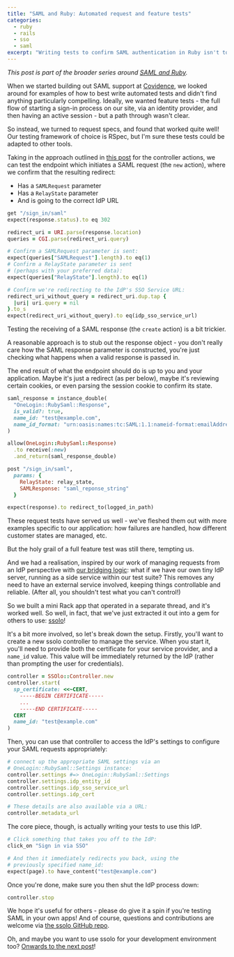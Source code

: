```yaml
---
title: "SAML and Ruby: Automated request and feature tests"
categories:
  - ruby
  - rails
  - sso
  - saml
excerpt: "Writing tests to confirm SAML authentication in Ruby isn't too daunting at a request level - but full feature tests are also possible!"
---
```


*This post is part of the broader series around [SAML and Ruby](/2025/05/11/saml-ruby-collection.html).*

When we started building out SAML support at [Covidence](https://www.covidence.org), we looked around for examples of how to best write automated tests and didn't find anything particularly compelling. Ideally, we wanted feature tests - the full flow of starting a sign-in process on our site, via an identity provider, and then having an active session - but a path through wasn't clear.

So instead, we turned to request specs, and found that worked quite well! Our testing framework of choice is RSpec, but I'm sure these tests could be adapted to other tools.

Taking in the approach outlined in [this post](/2025/05/06/saml-ruby-service-provider.html) for the controller actions, we can test the endpoint which initiates a SAML request (the <code>new</code> action), where we confirm that the resulting redirect:

* Has a `SAMLRequest` parameter
* Has a `RelayState` parameter
* And is going to the correct IdP URL

```ruby
get "/sign_in/saml"
expect(response.status).to eq 302

redirect_uri = URI.parse(response.location)
queries = CGI.parse(redirect_uri.query)

# Confirm a SAMLRequest parameter is sent:
expect(queries["SAMLRequest"].length).to eq(1)
# Confirm a RelayState parameter is sent
# (perhaps with your preferred data):
expect(queries["RelayState"].length).to eq(1)

# Confirm we're redirecting to the IdP's SSO Service URL:
redirect_uri_without_query = redirect_uri.dup.tap {
  |uri| uri.query = nil
}.to_s
expect(redirect_uri_without_query).to eq(idp_sso_service_url)
```

Testing the receiving of a SAML response (the <code>create</code> action) is a bit trickier.

A reasonable approach is to stub out the response object - you don't really care how the SAML response parameter is constructed, you're just checking what happens when a valid response is passed in.

The end result of what the endpoint should do is up to you and your application. Maybe it's just a redirect (as per below), maybe it's reviewing certain cookies, or even parsing the session cookie to confirm its state.

```ruby
saml_response = instance_double(
  "OneLogin::RubySaml::Response",
  is_valid?: true,
  name_id: "test@example.com",
  name_id_format: "urn:oasis:names:tc:SAML:1.1:nameid-format:emailAddress"
)

allow(OneLogin::RubySaml::Response)
  .to receive(:new)
  .and_return(saml_response_double)

post "/sign_in/saml",
  params: {
    RelayState: relay_state,
    SAMLResponse: "saml_reponse_string"
  }

expect(response).to redirect_to(logged_in_path)
```

These request tests have served us well - we've fleshed them out with more examples specific to our application: how failures are handled, how different customer states are managed, etc.

But the holy grail of a full feature test was still there, tempting us.

And we had a realisation, inspired by our work of managing requests from an IdP perspective with [our bridging logic](/2025/05/08/saml-ruby-bridging.html): what if we have our own tiny IdP server, running as a side service within our test suite? This removes any need to have an external service involved, keeping things controllable and reliable. (After all, you shouldn't test what you can't control!)

So we built a mini Rack app that operated in a separate thread, and it's worked well. So well, in fact, that we've just extracted it out into a gem for others to use: [ssolo](https://github.com/covidence/ssolo)!

It's a bit more involved, so let's break down the setup. Firstly, you'll want to create a new ssolo controller to manage the service. When you start it, you'll need to provide both the certificate for your service provider, and a `name_id` value. This value will be immediately returned by the IdP (rather than prompting the user for credentials).

```ruby
controller = SSOlo::Controller.new
controller.start(
  sp_certificate: <<~CERT,
    -----BEGIN CERTIFICATE-----
    ...
    -----END CERTIFICATE-----
  CERT
  name_id: "test@example.com"
)
```

Then, you can use that controller to access the IdP's settings to configure your SAML requests appropriately:

```ruby
# connect up the appropriate SAML settings via an
# OneLogin::RubySaml::Settings instance:
controller.settings #=> OneLogin::RubySaml::Settings
controller.settings.idp_entity_id
controller.settings.idp_sso_service_url
controller.settings.idp_cert

# These details are also available via a URL:
controller.metadata_url
```

The core piece, though, is actually writing your tests to use this IdP.

```ruby
# Click something that takes you off to the IdP:
click_on "Sign in via SSO"

# And then it immediately redirects you back, using the
# previously specified name_id:
expect(page).to have_content("test@example.com")
```

Once you're done, make sure you then shut the IdP process down:

```ruby
controller.stop
```

We hope it's useful for others - please do give it a spin if you're testing SAML in your own apps! And of course, questions and contributions are welcome via [the ssolo GitHub repo](https://github.com/covidence/ssolo).

Oh, and maybe you want to use ssolo for your development environment too? [Onwards to the next post](/2025/05/10/saml-ruby-development-idp.html)!
